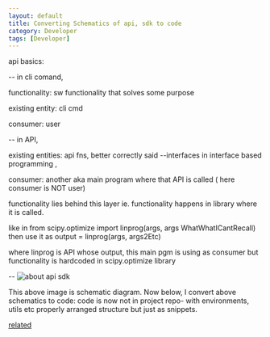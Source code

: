 ```yaml
---
layout: default
title: Converting Schematics of api, sdk to code
category: Developer
tags: [Developer]
---
```


api basics:

--
in  cli comand,

functionality: sw functionality that solves some purpose

existing entity: cli cmd

consumer: user

--
in API,
 
existing entities: api fns,  better correctly said --interfaces in interface based programming ,

consumer: another aka main program where that API is called ( here consumer is NOT user) 

functionality lies behind this layer ie. functionality happens in library where it is called.

like in from scipy.optimize import linprog(args, args WhatWhatICantRecall) then use it as output = linprog(args, args2Etc) 

where linprog is API whose output, this main pgm is using as consumer but functionality is hardcoded in scipy.optimize library

--
![about api sdk](https://user-images.githubusercontent.com/11883023/161394976-5e6e4a52-d88d-4c90-aacc-38eb3e8e5527.png)

This above image is schematic diagram. Now below, I convert above schematics to code:
code is now not in project repo- with environments, utils etc properly arranged structure but just as snippets.
<script src="https://gist.github.com/sbibek086/2c505c6a7567c6bff8cc266e93b5472e.js"></script>

[related](https://www.here.com/learn/blog/visual-recognition-with-ibm-watson-here-and-python-part-2)

